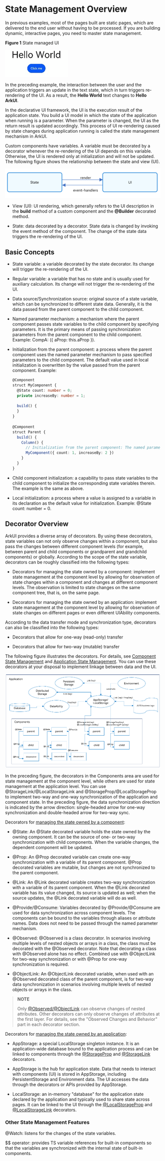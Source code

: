 # State Management Overview


In previous examples, most of the pages built are static pages, which are delivered to the end user without having to be processed. If you are building dynamic, interactive pages, you need to master state management.


  **Figure 1** State managed UI 

![Video_2023-03-06_152548](figures/Video_2023-03-06_152548.gif)


In the preceding example, the interaction between the user and the application triggers an update in the text state, which in turn triggers re-rendering of the UI. As a result, the **Hello World** text changes to **Hello ArkUI**.


In the declarative UI framework, the UI is the execution result of the application state. You build a UI model in which the state of the application when running is a parameter. When the parameter is changed, the UI as the return result is updated accordingly. This process of UI re-rendering caused by state changes during application running is called the state management mechanism in ArkUI.


Custom components have variables. A variable must be decorated by a decorator whenever the re-rendering of the UI depends on this variable. Otherwise, the UI is rendered only at initialization and will not be updated. The following figure shows the relationship between the state and view (UI).


![en-us_image_0000001562352677](figures/en-us_image_0000001562352677.png)


- View (UI): UI rendering, which generally refers to the UI description in the **build** method of a custom component and the **\@Builder** decorated method.

- State: data decorated by a decorator. State data is changed by invoking the event method of the component. The change of the state data triggers the re-rendering of the UI.


## Basic Concepts

- State variable: a variable decorated by the state decorator. Its change will trigger the re-rendering of the UI.

- Regular variable: a variable that has no state and is usually used for auxiliary calculation. Its change will not trigger the re-rendering of the UI.

- Data source/Synchronization source: original source of a state variable, which can be synchronized to different state data. Generally, it is the data passed from the parent component to the child component.

- Named parameter mechanism: a mechanism where the parent component passes state variables to the child component by specifying parameters. It is the primary means of passing synchronization parameters from the parent component to the child component. Example: CompA: ({ aProp: this.aProp }).

- Initialization from the parent component: a process where the parent component uses the named parameter mechanism to pass specified parameters to the child component. The default value used in local initialization is overwritten by the value passed from the parent component. Example:

  ```ts
  @Component
  struct MyComponent {
    @State count: number = 0;
    private increaseBy: number = 1;

    build() {
    }
  }

  @Component
  struct Parent {
    build() {
      Column() {
        // Initialization from the parent component: The named parameter specified here will overwrite the default value defined locally.
        MyComponent({ count: 1, increaseBy: 2 })
      }
    }
  }
  ```

- Child component initialization: a capability to pass state variables to the child component to initialize the corresponding state variables therein. The example is the same as above.

- Local initialization: a process where a value is assigned to a variable in its declaration as the default value for initialization. Example: \@State count: number = 0.


## Decorator Overview

ArkUI provides a diverse array of decorators. By using these decorators, state variables can not only observe changes within a component, but also pass the changes between different component levels (for example, between parent and child components or grandparent and grandchild components) or globally. According to the scope of the state variable, decorators can be roughly classified into the following types:


- Decorators for managing the state owned by a component: implement state management at the component level by allowing for observation of state changes within a component and changes at different component levels. The observation is limited to state changes on the same component tree, that is, on the same page.

- Decorators for managing the state owned by an application: implement state management at the component level by allowing for observation of state changes on different pages or even different UIAbility components.


According to the data transfer mode and synchronization type, decorators can also be classified into the following types:


- Decorators that allow for one-way (read-only) transfer

- Decorators that allow for two-way (mutable) transfer


The following figure illustrates the decorators. For details, see [Component State Management](arkts-state.md) and [Application State Management](arkts-application-state-management-overview.md). You can use these decorators at your disposal to implement linkage between data and the UI.


![en-us_image_0000001502704640](figures/en-us_image_0000001502704640.png)


In the preceding figure, the decorators in the Components area are used for state management at the component level, while others are used for state management at the application level. You can use \@StorageLink/\@LocalStorageLink and \@StorageProp/\@LocalStorageProp to implement two-way and one-way synchronization of the application and component state. In the preceding figure, the data synchronization direction is indicated by the arrow direction: single-headed arrow for one-way synchronization and double-headed arrow for two-way sync.


Decorators for [managing the state owned by a component](arkts-state.md):


- \@State: An \@State decorated variable holds the state owned by the owning component. It can be the source of one- or two-way synchronization with child components. When the variable changes, the dependent component will be updated. 

- \@Prop: An \@Prop decorated variable can create one-way synchronization with a variable of its parent component. \@Prop decorated variables are mutable, but changes are not synchronized to the parent component.

- \@Link: An \@Link decorated variable creates two-way synchronization with a variable of its parent component. When the @Link decorated variable has its value changed, its source is updated as well; when the source updates, the @Link decorated variable will do as well.

- \@Provide/\@Consume: Variables decorated by \@Provide/\@Consume are used for data synchronization across component levels. The components can be bound to the variables through aliases or attribute names. Data does not need to be passed through the named parameter mechanism.

- \@Observed: \@Observed is a class decorator. In scenarios involving multiple levels of nested objects or arrays in a class, the class must be decorated with the @Observed decorator. Note that decorating a class with \@Observed alone has no effect. Combined use with \@ObjectLink for two-way synchronization or with \@Prop for one-way synchronization is required.

- \@ObjectLink: An \@ObjectLink decorated variable, when used with an \@Observed decorated class of the parent component, is for two-way data synchronization in scenarios involving multiple levels of nested objects or arrays in the class.

> **NOTE**
>
> Only [\@Observed/\@ObjectLink](arkts-observed-and-objectlink.md) can observe changes of nested attributes. Other decorators can only observe changes of attributes at the first layer. For details, see the "Observed Changes and Behavior" part in each decorator section.


Decorators for [managing the state owned by an application](arkts-state.md):


- AppStorage: a special LocalStorage singleton instance. It is an application-wide database bound to the application process and can be linked to components through the [@StorageProp](arkts-appstorage.md#storageprop) and [@StorageLink](arkts-appstorage.md#storagelink) decorators.

- AppStorage is the hub for application state. Data that needs to interact with components (UI) is stored in AppStorage, including PersistentStorage and Environment data. The UI accesses the data through the decorators or APIs provided by AppStorage.

- LocalStorage: an in-memory "database" for the application state declared by the application and typically used to share state across pages. It can be linked to the UI through the [@LocalStorageProp](arkts-localstorage.md#localstorageprop) and [@LocalStorageLink](arkts-localstorage.md#localstoragelink) decorators.


### Other State Management Features

\@Watch: listens for the changes of the state variables.


$$ operator: provides TS variable references for built-in components so that the variables are synchronized with the internal state of built-in components.

